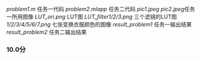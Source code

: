 *problem1.m* 任务一代码
*problem2.mlapp* 任务二代码
*pic1.jpeg pic2.jpeg*任务一所用图像
*LUT_ori.png* LUT图
*LUT_filter1/2/3.png* 三个滤镜的LUT图
*1/2/3/4/5/6/7.png* 七张变换衣服颜色的图像
*result_problem1* 任务一输出结果
*result_problem2* 任务二输出结果

 ### 10.0分

